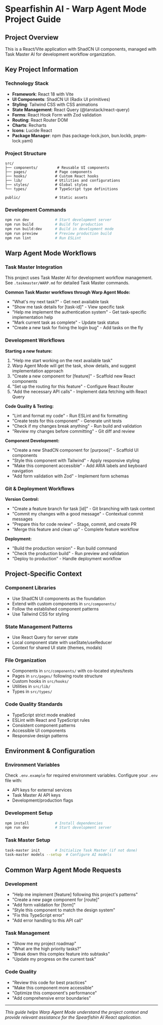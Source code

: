 # Spearfishin AI - Warp Agent Mode Project Guide

## Project Overview

This is a React/Vite application with ShadCN UI components, managed with Task Master AI for development workflow organization.

## Key Project Information

### Technology Stack
- **Framework**: React 18 with Vite
- **UI Components**: ShadCN UI (Radix UI primitives)
- **Styling**: Tailwind CSS with CSS animations
- **State Management**: React Query (@tanstack/react-query)
- **Forms**: React Hook Form with Zod validation
- **Routing**: React Router DOM
- **Charts**: Recharts
- **Icons**: Lucide React
- **Package Manager**: npm (has package-lock.json, bun.lockb, pnpm-lock.yaml)

### Project Structure
```
src/
├── components/         # Reusable UI components
├── pages/             # Page components
├── hooks/             # Custom React hooks
├── lib/               # Utilities and configurations
├── styles/            # Global styles
└── types/             # TypeScript type definitions

public/                # Static assets
```

### Development Commands
```bash
npm run dev            # Start development server
npm run build          # Build for production
npm run build:dev      # Build in development mode
npm run preview        # Preview production build
npm run lint           # Run ESLint
```

## Warp Agent Mode Workflows

### Task Master Integration

This project uses Task Master AI for development workflow management. See `.taskmaster/WARP.md` for detailed Task Master commands.

**Common Task Master workflows through Warp Agent Mode:**
- "What's my next task?" - Get next available task
- "Show me task details for [task-id]" - View specific task
- "Help me implement the authentication system" - Get task-specific implementation help
- "Mark current task as complete" - Update task status
- "Create a new task for fixing the login bug" - Add tasks on the fly

### Development Workflows

**Starting a new feature:**
1. "Help me start working on the next available task"
2. Warp Agent Mode will get the task, show details, and suggest implementation approach
3. "Create a new component for [feature]" - Scaffold new React components
4. "Set up the routing for this feature" - Configure React Router
5. "Add the necessary API calls" - Implement data fetching with React Query

**Code Quality & Testing:**
- "Lint and format my code" - Run ESLint and fix formatting
- "Create tests for this component" - Generate unit tests
- "Check if my changes break anything" - Run build and validation
- "Review my changes before committing" - Git diff and review

**Component Development:**
- "Create a new ShadCN component for [purpose]" - Scaffold UI components
- "Style this component with Tailwind" - Apply responsive styling
- "Make this component accessible" - Add ARIA labels and keyboard navigation
- "Add form validation with Zod" - Implement form schemas

### Git & Deployment Workflows

**Version Control:**
- "Create a feature branch for task [id]" - Git branching with task context
- "Commit my changes with a good message" - Contextual commit messages
- "Prepare this for code review" - Stage, commit, and create PR
- "Merge this feature and clean up" - Complete feature workflow

**Deployment:**
- "Build the production version" - Run build command
- "Check the production build" - Run preview and validation
- "Deploy to production" - Handle deployment workflow

## Project-Specific Context

### Component Libraries
- Use ShadCN UI components as the foundation
- Extend with custom components in `src/components/`
- Follow the established component patterns
- Use Tailwind CSS for styling

### State Management Patterns
- Use React Query for server state
- Local component state with useState/useReducer
- Context for shared UI state (themes, modals)

### File Organization
- Components in `src/components/` with co-located styles/tests
- Pages in `src/pages/` following route structure
- Custom hooks in `src/hooks/`
- Utilities in `src/lib/`
- Types in `src/types/`

### Code Quality Standards
- TypeScript strict mode enabled
- ESLint with React and TypeScript rules
- Consistent component patterns
- Accessible UI components
- Responsive design patterns

## Environment & Configuration

### Environment Variables
Check `.env.example` for required environment variables.
Configure your `.env` file with:
- API keys for external services
- Task Master AI API keys
- Development/production flags

### Development Setup
```bash
npm install            # Install dependencies
npm run dev            # Start development server
```

### Task Master Setup
```bash
task-master init       # Initialize Task Master (if not done)
task-master models --setup  # Configure AI models
```

## Common Warp Agent Mode Requests

### Development
- "Help me implement [feature] following this project's patterns"
- "Create a new page component for [route]"
- "Add form validation for [form]"
- "Style this component to match the design system"
- "Fix this TypeScript error"
- "Add error handling to this API call"

### Task Management
- "Show me my project roadmap"
- "What are the high priority tasks?"
- "Break down this complex feature into subtasks"
- "Update my progress on the current task"

### Code Quality
- "Review this code for best practices"
- "Make this component more accessible"
- "Optimize this component's performance"
- "Add comprehensive error boundaries"

---

_This guide helps Warp Agent Mode understand the project context and provide relevant assistance for the Spearfishin AI React application._